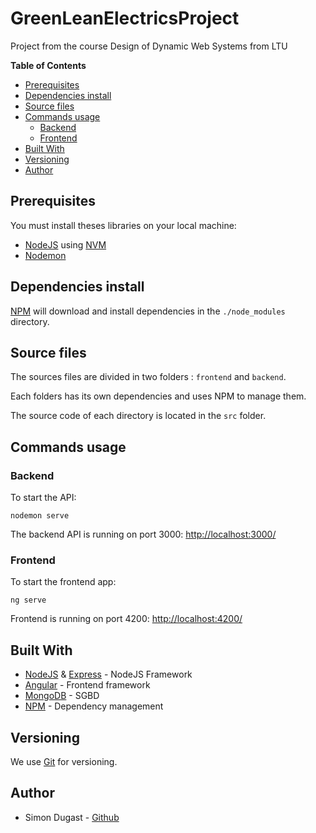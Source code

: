 # GreenLeanElectricsProject

Project from the course Design of Dynamic Web Systems from LTU

<!-- START doctoc generated TOC please keep comment here to allow auto update -->
<!-- DON'T EDIT THIS SECTION, INSTEAD RE-RUN doctoc TO UPDATE -->
**Table of Contents**

- [Prerequisites](#prerequisites)
- [Dependencies install](#dependencies-install)
- [Source files](#source-files)
- [Commands usage](#commands-usage)
  - [Backend](#backend)
  - [Frontend](#frontend)
- [Built With](#built-with)
- [Versioning](#versioning)
- [Author](#author)

<!-- END doctoc generated TOC please keep comment here to allow auto update -->

## Prerequisites

You must install theses libraries on your local machine:

- [NodeJS](https://nodejs.org/) using [NVM](https://github.com/nvm-sh/nvm)
- [Nodemon](https://www.npmjs.com/package/nodemon)

## Dependencies install

[NPM](https://getcomposer.org/) will download and install dependencies in the `./node_modules` directory.

## Source files

The sources files are divided in two folders : `frontend` and `backend`.

Each folders has its own dependencies and uses NPM to manage them.

The source code of each directory is located in the `src` folder.

## Commands usage

### Backend

To start the API:

```shell
nodemon serve
```

The backend API is running on port 3000: [http://localhost:3000/](http://localhost:3000/)

### Frontend

To start the frontend app:

```shell
ng serve
```

Frontend is running on port 4200: [http://localhost:4200/](http://localhost:4200/)

## Built With

- [NodeJS](https://nodejs.org/) & [Express](http://expressjs.com/) - NodeJS Framework
- [Angular](https://angular.io/) - Frontend framework
- [MongoDB](https://www.mongodb.com/) - SGBD
- [NPM](https://www.npmjs.com/) - Dependency management

## Versioning

We use [Git](https://git-scm.com/) for versioning.

## Author

- Simon Dugast - [Github](https://github.com/SimonDgst)
